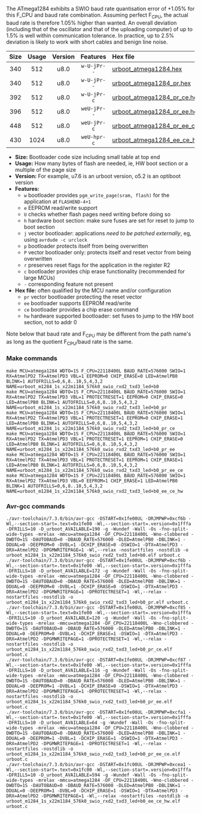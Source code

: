 The ATmega1284 exhibits a SWIO baud rate quantisation error of +1.05% for this F_CPU and baud rate combination. Assuming perfect F<sub>CPU</sub>, the actual baud rate is therefore 1.05% higher than wanted. An overall deviation (including that of the oscillator and that of the uploading computer) of up to 1.5% is well within communication tolerance. In practice, up to 2.5% deviation is likely to work with short cables and benign line noise.

|Size|Usage|Version|Features|Hex file|
|:-:|:-:|:-:|:-:|:--|
|340|512|u8.0|`w-U-jPr--`|[urboot_atmega1284.hex](https://raw.githubusercontent.com/stefanrueger/urboot.hex/main/cores/mightycore/atmega1284/watchdog_1_s/external_oscillator/22118400_hz/576000_baud/uart1_rxd2_txd3/led%2Bb0/urboot_atmega1284.hex)|
|340|512|u8.0|`w-U-jPr--`|[urboot_atmega1284_pr.hex](https://raw.githubusercontent.com/stefanrueger/urboot.hex/main/cores/mightycore/atmega1284/watchdog_1_s/external_oscillator/22118400_hz/576000_baud/uart1_rxd2_txd3/led%2Bb0/urboot_atmega1284_pr.hex)|
|392|512|u8.0|`w-U-jPr-c`|[urboot_atmega1284_pr_ce.hex](https://raw.githubusercontent.com/stefanrueger/urboot.hex/main/cores/mightycore/atmega1284/watchdog_1_s/external_oscillator/22118400_hz/576000_baud/uart1_rxd2_txd3/led%2Bb0/urboot_atmega1284_pr_ce.hex)|
|396|512|u8.0|`weU-jPr--`|[urboot_atmega1284_pr_ee.hex](https://raw.githubusercontent.com/stefanrueger/urboot.hex/main/cores/mightycore/atmega1284/watchdog_1_s/external_oscillator/22118400_hz/576000_baud/uart1_rxd2_txd3/led%2Bb0/urboot_atmega1284_pr_ee.hex)|
|448|512|u8.0|`weU-jPr-c`|[urboot_atmega1284_pr_ee_ce.hex](https://raw.githubusercontent.com/stefanrueger/urboot.hex/main/cores/mightycore/atmega1284/watchdog_1_s/external_oscillator/22118400_hz/576000_baud/uart1_rxd2_txd3/led%2Bb0/urboot_atmega1284_pr_ee_ce.hex)|
|430|1024|u8.0|`weU-hpr-c`|[urboot_atmega1284_ee_ce_hw.hex](https://raw.githubusercontent.com/stefanrueger/urboot.hex/main/cores/mightycore/atmega1284/watchdog_1_s/external_oscillator/22118400_hz/576000_baud/uart1_rxd2_txd3/led%2Bb0/urboot_atmega1284_ee_ce_hw.hex)|

- **Size:** Bootloader code size including small table at top end
- **Usage:** How many bytes of flash are needed, ie, HW boot section or a multiple of the page size
- **Version:** For example, u7.6 is an urboot version, o5.2 is an optiboot version
- **Features:**
  + `w` bootloader provides `pgm_write_page(sram, flash)` for the application at `FLASHEND-4+1`
  + `e` EEPROM read/write support
  + `U` checks whether flash pages need writing before doing so
  + `h` hardware boot section: make sure fuses are set for reset to jump to boot section
  + `j` vector bootloader: applications *need to be patched externally*, eg, using `avrdude -c urclock`
  + `p` bootloader protects itself from being overwritten
  + `P` vector bootloader only: protects itself and reset vector from being overwritten
  + `r` preserves reset flags for the application in the register R2
  + `c` bootloader provides chip erase functionality (recommended for large MCUs)
  + `-` corresponding feature not present
- **Hex file:** often qualified by the MCU name and/or configuration
  + `pr` vector bootloader protecting the reset vector
  + `ee` bootloader supports EEPROM read/write
  + `ce` bootloader provides a chip erase command
  + `hw` hardware supported bootloader: set fuses to jump to the HW boot section, not to addr 0


Note below that baud rate and F<sub>CPU</sub> may be different from the path name's as long as the quotient F<sub>CPU</sub>/baud rate is the same.

### Make commands
```
make MCU=atmega1284 WDTO=1S F_CPU=22118400L BAUD_RATE=576000 SWIO=1 RX=AtmelPD2 TX=AtmelPD3 VBL=1 EEPROM=0 CHIP_ERASE=0 LED=AtmelPB0 BLINK=1 AUTOFRILLS=0,6,8..10,5,4,3,2 NAME=urboot_m1284_1s_x22m1184_576k0_swio_rxd2_txd3_led+b0
make MCU=atmega1284 WDTO=1S F_CPU=22118400L BAUD_RATE=576000 SWIO=1 RX=AtmelPD2 TX=AtmelPD3 VBL=1 PROTECTRESET=1 EEPROM=0 CHIP_ERASE=0 LED=AtmelPB0 BLINK=1 AUTOFRILLS=0,6,8..10,5,4,3,2 NAME=urboot_m1284_1s_x22m1184_576k0_swio_rxd2_txd3_led+b0_pr
make MCU=atmega1284 WDTO=1S F_CPU=22118400L BAUD_RATE=576000 SWIO=1 RX=AtmelPD2 TX=AtmelPD3 VBL=1 PROTECTRESET=1 EEPROM=0 CHIP_ERASE=1 LED=AtmelPB0 BLINK=1 AUTOFRILLS=0,6,8..10,5,4,3,2 NAME=urboot_m1284_1s_x22m1184_576k0_swio_rxd2_txd3_led+b0_pr_ce
make MCU=atmega1284 WDTO=1S F_CPU=22118400L BAUD_RATE=576000 SWIO=1 RX=AtmelPD2 TX=AtmelPD3 VBL=1 PROTECTRESET=1 EEPROM=1 CHIP_ERASE=0 LED=AtmelPB0 BLINK=1 AUTOFRILLS=0,6,8..10,5,4,3,2 NAME=urboot_m1284_1s_x22m1184_576k0_swio_rxd2_txd3_led+b0_pr_ee
make MCU=atmega1284 WDTO=1S F_CPU=22118400L BAUD_RATE=576000 SWIO=1 RX=AtmelPD2 TX=AtmelPD3 VBL=1 PROTECTRESET=1 EEPROM=1 CHIP_ERASE=1 LED=AtmelPB0 BLINK=1 AUTOFRILLS=0,6,8..10,5,4,3,2 NAME=urboot_m1284_1s_x22m1184_576k0_swio_rxd2_txd3_led+b0_pr_ee_ce
make MCU=atmega1284 WDTO=1S F_CPU=22118400L BAUD_RATE=576000 SWIO=1 RX=AtmelPD2 TX=AtmelPD3 VBL=0 EEPROM=1 CHIP_ERASE=1 LED=AtmelPB0 BLINK=1 AUTOFRILLS=0,6,8..10,5,4,3,2 NAME=urboot_m1284_1s_x22m1184_576k0_swio_rxd2_txd3_led+b0_ee_ce_hw
```

### Avr-gcc commands
```
./avr-toolchain/7.3.0/bin/avr-gcc -DSTART=0x1fe00UL -DRJMPWP=0xcf6b -Wl,--section-start=.text=0x1fe00 -Wl,--section-start=.version=0x1fffa -DFRILLS=10 -D_urboot_AVAILABLE=190 -g -Wundef -Wall -Os -fno-split-wide-types -mrelax -mmcu=atmega1284 -DF_CPU=22118400L -Wno-clobbered -DWDTO=1S -DAUTOBAUD=0 -DBAUD_RATE=576000 -DLED=AtmelPB0 -DBLINK=1 -DDUAL=0 -DEEPROM=0 -DVBL=1 -DCHIP_ERASE=0 -DSWIO=1 -DTX=AtmelPD3 -DRX=AtmelPD2 -DPGMWRITEPAGE=1 -Wl,--relax -nostartfiles -nostdlib -o urboot_m1284_1s_x22m1184_576k0_swio_rxd2_txd3_led+b0.elf urboot.c
./avr-toolchain/7.3.0/bin/avr-gcc -DSTART=0x1fe00UL -DRJMPWP=0xcf6b -Wl,--section-start=.text=0x1fe00 -Wl,--section-start=.version=0x1fffa -DFRILLS=10 -D_urboot_AVAILABLE=172 -g -Wundef -Wall -Os -fno-split-wide-types -mrelax -mmcu=atmega1284 -DF_CPU=22118400L -Wno-clobbered -DWDTO=1S -DAUTOBAUD=0 -DBAUD_RATE=576000 -DLED=AtmelPB0 -DBLINK=1 -DDUAL=0 -DEEPROM=0 -DVBL=1 -DCHIP_ERASE=0 -DSWIO=1 -DTX=AtmelPD3 -DRX=AtmelPD2 -DPGMWRITEPAGE=1 -DPROTECTRESET=1 -Wl,--relax -nostartfiles -nostdlib -o urboot_m1284_1s_x22m1184_576k0_swio_rxd2_txd3_led+b0_pr.elf urboot.c
./avr-toolchain/7.3.0/bin/avr-gcc -DSTART=0x1fe00UL -DRJMPWP=0xcf85 -Wl,--section-start=.text=0x1fe00 -Wl,--section-start=.version=0x1fffa -DFRILLS=10 -D_urboot_AVAILABLE=120 -g -Wundef -Wall -Os -fno-split-wide-types -mrelax -mmcu=atmega1284 -DF_CPU=22118400L -Wno-clobbered -DWDTO=1S -DAUTOBAUD=0 -DBAUD_RATE=576000 -DLED=AtmelPB0 -DBLINK=1 -DDUAL=0 -DEEPROM=0 -DVBL=1 -DCHIP_ERASE=1 -DSWIO=1 -DTX=AtmelPD3 -DRX=AtmelPD2 -DPGMWRITEPAGE=1 -DPROTECTRESET=1 -Wl,--relax -nostartfiles -nostdlib -o urboot_m1284_1s_x22m1184_576k0_swio_rxd2_txd3_led+b0_pr_ce.elf urboot.c
./avr-toolchain/7.3.0/bin/avr-gcc -DSTART=0x1fe00UL -DRJMPWP=0xcf87 -Wl,--section-start=.text=0x1fe00 -Wl,--section-start=.version=0x1fffa -DFRILLS=10 -D_urboot_AVAILABLE=116 -g -Wundef -Wall -Os -fno-split-wide-types -mrelax -mmcu=atmega1284 -DF_CPU=22118400L -Wno-clobbered -DWDTO=1S -DAUTOBAUD=0 -DBAUD_RATE=576000 -DLED=AtmelPB0 -DBLINK=1 -DDUAL=0 -DEEPROM=1 -DVBL=1 -DCHIP_ERASE=0 -DSWIO=1 -DTX=AtmelPD3 -DRX=AtmelPD2 -DPGMWRITEPAGE=1 -DPROTECTRESET=1 -Wl,--relax -nostartfiles -nostdlib -o urboot_m1284_1s_x22m1184_576k0_swio_rxd2_txd3_led+b0_pr_ee.elf urboot.c
./avr-toolchain/7.3.0/bin/avr-gcc -DSTART=0x1fe00UL -DRJMPWP=0xcfa1 -Wl,--section-start=.text=0x1fe00 -Wl,--section-start=.version=0x1fffa -DFRILLS=10 -D_urboot_AVAILABLE=64 -g -Wundef -Wall -Os -fno-split-wide-types -mrelax -mmcu=atmega1284 -DF_CPU=22118400L -Wno-clobbered -DWDTO=1S -DAUTOBAUD=0 -DBAUD_RATE=576000 -DLED=AtmelPB0 -DBLINK=1 -DDUAL=0 -DEEPROM=1 -DVBL=1 -DCHIP_ERASE=1 -DSWIO=1 -DTX=AtmelPD3 -DRX=AtmelPD2 -DPGMWRITEPAGE=1 -DPROTECTRESET=1 -Wl,--relax -nostartfiles -nostdlib -o urboot_m1284_1s_x22m1184_576k0_swio_rxd2_txd3_led+b0_pr_ee_ce.elf urboot.c
./avr-toolchain/7.3.0/bin/avr-gcc -DSTART=0x1fc00UL -DRJMPWP=0xcea1 -Wl,--section-start=.text=0x1fc00 -Wl,--section-start=.version=0x1fffa -DFRILLS=10 -D_urboot_AVAILABLE=594 -g -Wundef -Wall -Os -fno-split-wide-types -mrelax -mmcu=atmega1284 -DF_CPU=22118400L -Wno-clobbered -DWDTO=1S -DAUTOBAUD=0 -DBAUD_RATE=576000 -DLED=AtmelPB0 -DBLINK=1 -DDUAL=0 -DEEPROM=1 -DVBL=0 -DCHIP_ERASE=1 -DSWIO=1 -DTX=AtmelPD3 -DRX=AtmelPD2 -DPGMWRITEPAGE=1 -Wl,--relax -nostartfiles -nostdlib -o urboot_m1284_1s_x22m1184_576k0_swio_rxd2_txd3_led+b0_ee_ce_hw.elf urboot.c
```

